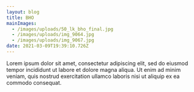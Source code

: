 ```yaml
---
layout: blog
title: BHO
mainImages:
  - /images/uploads/50_lk_bho_final.jpg
  - /images/uploads/img_9064.jpg
  - /images/uploads/img_9067.jpg
date: 2021-03-09T19:39:10.726Z
---
```

Lorem ipsum dolor sit amet, consectetur adipiscing elit, sed do eiusmod tempor incididunt ut labore et dolore magna aliqua. Ut enim ad minim veniam, quis nostrud exercitation ullamco laboris nisi ut aliquip ex ea commodo consequat.